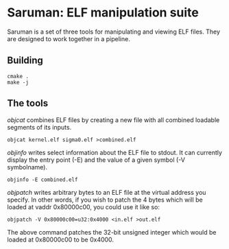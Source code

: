 # Saruman: ELF manipulation suite

Saruman is a set of three tools for manipulating and viewing ELF files. They are designed to work together in a pipeline.

## Building

    cmake .
	make -j

## The tools

*objcat* combines ELF files by creating a new file with all combined loadable segments of its inputs.

    objcat kernel.elf sigma0.elf >combined.elf

*objinfo* writes select information about the ELF file to stdout. It can currently display the entry point (-E) and the value of a given symbol (-V symbolname).

    objinfo -E combined.elf

*objpatch* writes arbitrary bytes to an ELF file at the virtual address you specify. In other words, if you wish to patch the 4 bytes which will be loaded at vaddr 0x80000c00, you could use it like so:

    objpatch -V 0x80000c00=u32:0x4000 <in.elf >out.elf

The above command patches the 32-bit unsigned integer which would be loaded at 0x80000c00 to be 0x4000.

